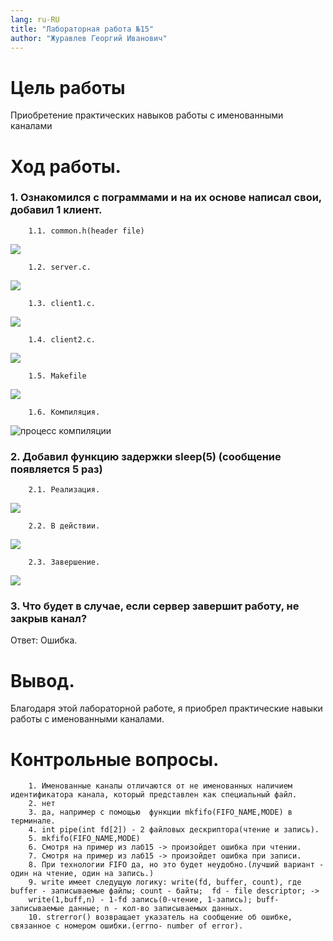 ```yaml
---
lang: ru-RU
title: "Лабораторная работа №15"
author: "Журавлев Георгий Иванович"
---
```


# Цель работы
Приобретение практических навыков работы с именованными каналами
# Ход работы.

### 1. Ознакомился с пограммами и на их основе написал свои, добавил 1 клиент.

        1.1. common.h(header file)
![](screens/01.jpg)

        1.2. server.c.
![](screens/02.jpg)

        1.3. client1.c.
![](screens/03.jpg)

        1.4. client2.c.
![](screens/04.jpg)

        1.5. Makefile
![](screens/05.jpg)

        1.6. Компиляция.
![процесс компиляции](screens/06.jpg)  

### 2. Добавил функцию задержки sleep(5) (сообщение появляется 5 раз)

        2.1. Реализация.
![](screens/09.jpg)

        2.2. В действии.
![](screens/07.jpg)

        2.3. Завершение.
![](screens/08.jpg)

### 3. Что будет в случае, если сервер завершит работу, не закрыв канал?

Ответ: Ошибка.

# Вывод.
Благодаря этой лабораторной работе, я приобрел практические навыки работы с именованными каналами.

# Контрольные вопросы.
        1. Именованные каналы отличаются от не именованных наличием идентификатора канала, который представлен как специальный файл.
        2. нет
        3. да, например с помощью  функции mkfifo(FIFO_NAME,MODE) в терминале.
        4. int pipe(int fd[2]) - 2 файловых дескриптора(чтение и запись).
        5. mkfifo(FIFO_NAME,MODE)
        6. Смотря на пример из лаб15 -> произойдет ошибка при чтении.
        7. Смотря на пример из лаб15 -> произойдет ошибка при записи.
        8. При технологии FIFO да, но это будет неудобно.(лучший вариант - один на чтение, один на запись.)
        9. write имеет следущую логику: write(fd, buffer, count), где buffer - записываемые файлы; count - байты;  fd - file descriptor; ->
        write(1,buff,n) - 1-fd запись(0-чтение, 1-запись); buff- записываемые данные; n - кол-во записываемых данных.
        10. strerror() возвращает указатель на сообщение об ошибке, связанное с номером ошибки.(errno- number of error).
